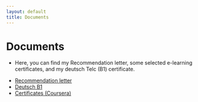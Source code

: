 ```yaml
---
layout: default
title: Documents
---
```


# Documents

- Here, you can find my Recommendation letter, some selected e-learning certificates, and my deutsch Telc (B1) certificate.


<ul class="doc-list">
  <li><a class="btn" href="/assets/letters/Recommendation_Letter.pdf" target="_blank" rel="noopener">Recommendation letter</a></li>
  <li><a class="btn" href="/assets/certs/Deutsch_B1.pdf" target="_blank" rel="noopener">Deutsch B1</a></li>
  <li><a class="btn" href="/assets/certs/Certificates_Coursera.pdf" target="_blank" rel="noopener">Certificates (Coursera)</a></li>
</ul>
